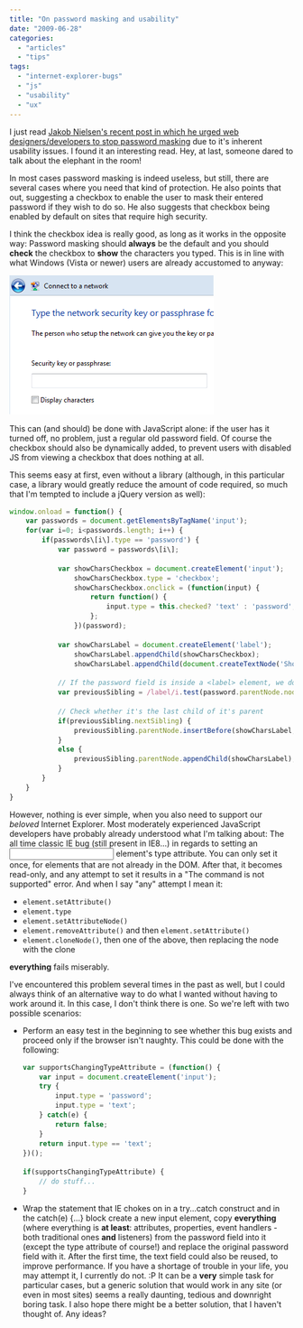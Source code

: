 ```yaml
---
title: "On password masking and usability"
date: "2009-06-28"
categories:
  - "articles"
  - "tips"
tags:
  - "internet-explorer-bugs"
  - "js"
  - "usability"
  - "ux"
---
```


I just read [Jakob Nielsen's recent post in which he urged web designers/developers to stop password masking](http://www.useit.com/alertbox/passwords.html) due to it's inherent usability issues. I found it an interesting read. Hey, at last, someone dared to talk about the elephant in the room!

In most cases password masking is indeed useless, but still, there are several cases where you need that kind of protection. He also points that out, suggesting a checkbox to enable the user to mask their entered password if they wish to do so. He also suggests that checkbox being enabled by default on sites that require high security.

I think the checkbox idea is really good, as long as it works in the opposite way: Password masking should **always** be the default and you should **check** the checkbox to **show** the characters you typed. This is in line with what Windows (Vista or newer) users are already accustomed to anyway:

![Enter passphrase](images/vistawirelesspasscode.png "Enter passphrase")

This can (and should) be done with JavaScript alone: if the user has it turned off, no problem, just a regular old password field. Of course the checkbox should also be dynamically added, to prevent users with disabled JS from viewing a checkbox that does nothing at all.

This seems easy at first, even without a library (although, in this particular case, a library would greatly reduce the amount of code required, so much that I'm tempted to include a jQuery version as well):

```js
window.onload = function() {
	var passwords = document.getElementsByTagName('input');
	for(var i=0; i<passwords.length; i++) {
		if(passwords\[i\].type == 'password') {
			var password = passwords\[i\];

			var showCharsCheckbox = document.createElement('input');
				showCharsCheckbox.type = 'checkbox';
				showCharsCheckbox.onclick = (function(input) {
					return function() {
						input.type = this.checked? 'text' : 'password';
					};
				})(password);

			var showCharsLabel = document.createElement('label');
				showCharsLabel.appendChild(showCharsCheckbox);
				showCharsLabel.appendChild(document.createTextNode('Show characters'));

			// If the password field is inside a <label> element, we don't want to insert our label in there as well!
			var previousSibling = /label/i.test(password.parentNode.nodeName)? password.parentNode : password;

			// Check whether it's the last child of it's parent
			if(previousSibling.nextSibling) {
				previousSibling.parentNode.insertBefore(showCharsLabel, previousSibling.nextSibling);
			}
			else {
				previousSibling.parentNode.appendChild(showCharsLabel);
			}
		}
	}
}
```

However, nothing is ever simple, when you also need to support our _beloved_ Internet Explorer. Most moderately experienced JavaScript developers have probably already understood what I'm talking about: The all time classic IE bug (still present in IE8...) in regards to setting an <input /> element's type attribute. You can only set it once, for elements that are not already in the DOM. After that, it becomes read-only, and any attempt to set it results in a "The command is not supported" error. And when I say "any" attempt I mean it:

- `element.setAttribute()`
- `element.type`
- `element.setAttributeNode()`
- `element.removeAttribute()` and then `element.setAttribute()`
- `element.cloneNode()`, then one of the above, then replacing the node with the clone

**everything** fails miserably.

I've encountered this problem several times in the past as well, but I could always think of an alternative way to do what I wanted without having to work around it. In this case, I don't think there is one. So we're left with two possible scenarios:

- Perform an easy test in the beginning to see whether this bug exists and proceed only if the browser isn't naughty. This could be done with the following:
	```js
    var supportsChangingTypeAttribute = (function() {
    	var input = document.createElement('input');
    	try {
    		input.type = 'password';
    		input.type = 'text';
    	} catch(e) {
    		return false;
    	}
    	return input.type == 'text';
    })();

    if(supportsChangingTypeAttribute) {
    	// do stuff...
    }
	```

- Wrap the statement that IE chokes on in a try...catch construct and in the catch(e) {...} block create a new input element, copy **everything** (where everything is **at least**: attributes, properties, event handlers - both traditional ones **and** listeners) from the password field into it (except the type attribute of course!) and replace the original password field with it. After the first time, the text field could also be reused, to improve performance. If you have a shortage of trouble in your life, you may attempt it, I currently do not. :P It can be a **very** simple task for particular cases, but a generic solution that would work in any site (or even in most sites) seems a really daunting, tedious and downright boring task. I also hope there might be a better solution, that I haven't thought of. Any ideas?
